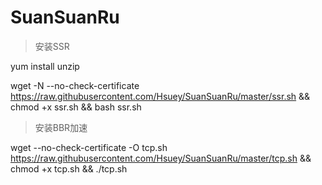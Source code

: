 # SuanSuanRu

>安装SSR

yum install unzip

wget -N --no-check-certificate https://raw.githubusercontent.com/Hsuey/SuanSuanRu/master/ssr.sh && chmod +x ssr.sh && bash ssr.sh

>安装BBR加速

wget --no-check-certificate -O tcp.sh https://raw.githubusercontent.com/Hsuey/SuanSuanRu/master/tcp.sh && chmod +x tcp.sh && ./tcp.sh
